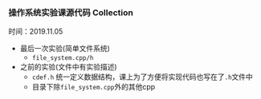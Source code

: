 <!--
 * @Author: Kingtous
 * @Date: 2019-12-05 18:16:14
 * @LastEditors: Kingtous
 * @LastEditTime: 2019-12-05 18:19:01
 * @Description: Kingtous' Code
 -->
### 操作系统实验课源代码 Collection
时间：2019.11.05
- 最后一次实验(简单文件系统)
    -  `file_system.cpp/h`
- 之前的实验(文件中有实验描述)
    - `cdef.h` 统一定义数据结构，课上为了方便将实现代码也写在了`.h`文件中
    -  目录下除`file_system.cpp`外的其他cpp
